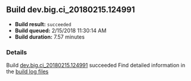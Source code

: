 ## Build dev.big.ci_20180215.124991
- **Build result:** `succeeded`
- **Build queued:** 2/15/2018 11:30:14 AM
- **Build duration:** 7.57 minutes
### Details
Build [dev.big.ci_20180215.124991](https://winappstudio.visualstudio.com/web/build.aspx?pcguid=a4ef43be-68ce-4195-a619-079b4d9834c2&builduri=vstfs%3a%2f%2f%2fBuild%2fBuild%2f24991) succeeded
Find detailed information in the [build log files](https://uwpctdiags.blob.core.windows.net/buildlogs/dev.big.ci_20180215.124991_logs.zip)

